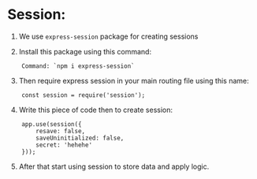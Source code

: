 # Session: 

1. We use `express-session` package for creating sessions 


2. Install this package using this command: 

```
    Command: `npm i express-session` 
```

3. Then require express session in your main routing file using this name: 

```
    const session = require('session');
```


4. Write this piece of code then to create session: 

```
    app.use(session({ 
        resave: false,  
        saveUninitialized: false,  
        secret: 'hehehe'  
    }));
```

5. After that start using session to store data and apply logic. 